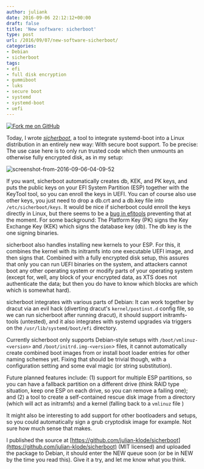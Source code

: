 ```yaml
---
author: juliank
date: 2016-09-06 22:12:12+00:00
draft: false
title: 'New software: sicherboot'
type: post
url: /2016/09/07/new-software-sicherboot/
categories:
- Debian
- sicherboot
tags:
- efi
- full disk encryption
- gummiboot
- luks
- secure boot
- systemd
- systemd-boot
- uefi
---
```


[![Fork me on GitHub](https://camo.githubusercontent.com/365986a132ccd6a44c23a9169022c0b5c890c387/68747470733a2f2f73332e616d617a6f6e6177732e636f6d2f6769746875622f726962626f6e732f666f726b6d655f72696768745f7265645f6161303030302e706e67)
](https://github.com/julian-klode/sicherboot)

Today, I wrote _[sicherboot](https://github.com/julian-klode/sicherboot)_, a tool to integrate systemd-boot into a Linux distribution in an entirely new way: With secure boot support. To be precise: The use case here is to only run trusted code which then unmounts an otherwise fully encrypted disk, as in my setup:

![screenshot-from-2016-09-06-04-09-52](https://juliank.files.wordpress.com/2016/09/screenshot-from-2016-09-06-04-09-52.png)


If you want, sicherboot automatically creates db, KEK, and PK keys, and puts the public keys on your EFI System Partition (ESP) together with the KeyTool tool, so you can enroll the keys in UEFI. You can of course also use other keys, you just need to drop a db.crt and a db.key file into `/etc/sicherboot/keys`. It would be nice if sicherboot could enroll the keys directly in Linux, but there seems to be a [bug in efitools](https://bugs.debian.org/836770) preventing that at the moment. For some background: The Platform Key (PK) signs the Key Exchange Key (KEK) which signs the database key (db). The db key is the one signing binaries.

sicherboot also handles installing new kernels to your ESP. For this, it combines the kernel with its initramfs into one executable UEFI image, and then signs that. Combined with a fully encrypted disk setup, this assures that only you can run UEFI binaries on the system, and attackers cannot boot any other operating system or modify parts of your operating system (except for, well, any block of your encrypted data, as XTS does not authenticate the data; but then you do have to know which blocks are which which is somewhat hard).

sicherboot integrates with various parts of Debian: It can work together by dracut via an evil hack (diverting dracut's `kernel/postinst.d` config file, so we can run sicherboot after running dracut), it should support initramfs-tools (untested), and it also integrates with systemd upgrades via triggers on the `/usr/lib/systemd/boot/efi` directory.

Currently sicherboot only supports Debian-style setups with `/boot/vmlinuz-<version>` and `/boot/initrd.img-<version`> files, it cannot automatically create combined boot images from or install boot loader entries for other naming schemes yet. Fixing that should be trivial though, with a configuration setting and some eval magic (or string substitution).

Future planned features include: (1) support for multiple ESP partitions, so you can have a fallback partition on a different drive (think RAID type situation, keep one ESP on each drive, so you can remove a failing one); and (2) a tool to create a self-contained rescue disk image from a directory (which will act as initramfs) and a kernel (falling back to a `vmlinuz` file )

It might also be interesting to add support for other bootloaders and setups, so you could automatically sign a grub cryptodisk image for example. Not sure how much sense that makes.

I published the source at [https://github.com/julian-klode/sicherboot](https://github.com/julian-klode/sicherboot) (MIT licensed) and uploaded the package to Debian, it should enter the NEW queue soon (or be in NEW by the time you read this). Give it a try, and let me know what you think.
